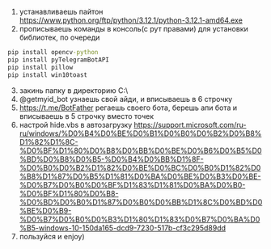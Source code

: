 1. устанавливаешь пайтон https://www.python.org/ftp/python/3.12.1/python-3.12.1-amd64.exe
2. прописываешь команды в консоль(с рут правами) для установки библиотек, по очереди
```cmd
pip install opencv-python
pip install pyTelegramBotAPI
pip install pillow
pip install win10toast
```
3. закинь папку в директорию C:\
4. @getmyid_bot узнаешь свой айди, и вписываешь в 6 строчку
5. https://t.me/BotFather регаешь своего бота, берешь апи бота и вписываешь в 5 строчку вместо точек
6. настрой hide.vbs в автозагрузку https://support.microsoft.com/ru-ru/windows/%D0%B4%D0%BE%D0%B1%D0%B0%D0%B2%D0%B8%D1%82%D1%8C-%D0%BF%D1%80%D0%B8%D0%BB%D0%BE%D0%B6%D0%B5%D0%BD%D0%B8%D0%B5-%D0%B4%D0%BB%D1%8F-%D0%B0%D0%B2%D1%82%D0%BE%D0%BC%D0%B0%D1%82%D0%B8%D1%87%D0%B5%D1%81%D0%BA%D0%BE%D0%B3%D0%BE-%D0%B7%D0%B0%D0%BF%D1%83%D1%81%D0%BA%D0%B0-%D0%BF%D1%80%D0%B8-%D0%BD%D0%B0%D1%87%D0%B0%D0%BB%D1%8C%D0%BD%D0%BE%D0%B9-%D0%B7%D0%B0%D0%B3%D1%80%D1%83%D0%B7%D0%BA%D0%B5-windows-10-150da165-dcd9-7230-517b-cf3c295d89dd
7. пользуйся и enjoy)